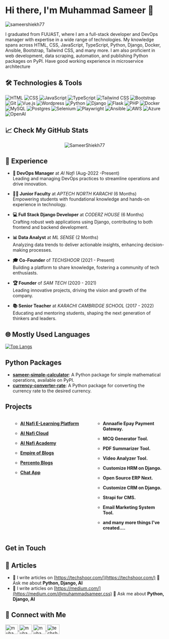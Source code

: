 # Hi there, I'm Muhammad Sameer 👋

<p align="left">
    <img src="https://komarev.com/ghpvc/?username=SameerShiekh77&label=Profile%20views&color=0e75b6&style=flat" alt="sameershiekh77" />
</p>

I graduated from FUUAST, where I am a full-stack developer and DevOps manager with expertise in a wide range of technologies. My knowledge spans across HTML, CSS, JavaScript, TypeScript, Python, Django, Docker, Ansible, Bootstrap, Tailwind CSS, and many more. I am also proficient in web development, data scraping, automation, and publishing Python packages on PyPI. Have good working experience in microservice architecture




## 🛠️ Technologies & Tools

<p align="left">
    <img src="https://img.shields.io/badge/HTML-E34F26?style=flat&logo=html5&logoColor=white" alt="HTML" />
    <img src="https://img.shields.io/badge/CSS-1572B6?style=flat&logo=css3&logoColor=white" alt="CSS" />
    <img src="https://img.shields.io/badge/JavaScript-F7DF1C?style=flat&logo=javascript&logoColor=black" alt="JavaScript" />
    <img src="https://img.shields.io/badge/TypeScript-3178C6?style=flat&logo=typescript&logoColor=white" alt="TypeScript" />
    <img src="https://img.shields.io/badge/Tailwind%20CSS-06B6D4?style=flat&logo=tailwindcss&logoColor=white" alt="Tailwind CSS" />
    <img src="https://img.shields.io/badge/Bootstrap-7952B3?style=flat&logo=bootstrap&logoColor=white" alt="Bootstrap" />
    <img src="https://img.shields.io/badge/Git-F05032?style=flat&logo=git&logoColor=white" alt="Git" />
    <img src="https://img.shields.io/badge/Vue.js-4FC08D?style=flat&logo=vue.js&logoColor=white" alt="Vue.js" />
    <img src="https://img.shields.io/badge/Wordpress-21759b?style=flat&logo=Wordpress&logoColor=white" alt="Wordpress" />
    <img src="https://img.shields.io/badge/Python-3776AB?style=flat&logo=python&logoColor=white" alt="Python" />
    <img src="https://img.shields.io/badge/Django-092D1F?style=flat&logo=django&logoColor=white" alt="Django" />
    <img src="https://img.shields.io/badge/Flask-092D1F?style=flat&logo=flask&logoColor=white" alt="Flask" />
    <img src="https://img.shields.io/badge/PHP-777BB3?style=flat&logo=php&logoColor=white" alt="PHP" />
    <img src="https://img.shields.io/badge/Docker-2496ED?style=flat&logo=docker&logoColor=white" alt="Docker" />
    <img src="https://img.shields.io/badge/MySQL-00618A?style=flat&logo=mysql&logoColor=white" alt="MySQL" />
    <img src="https://img.shields.io/badge/PostgreSQL-4169E1?style=flat&logo=postgresql&logoColor=white" alt="Postgres" />
    <img src="https://img.shields.io/badge/Selenium-43B02A?style=flat&logo=selenium&logoColor=white" alt="Selenium" />
    <img src="https://img.shields.io/badge/Playwright-0F9D58?style=flat&logo=playwright&logoColor=white" alt="Playwright" />
    <img src="https://img.shields.io/badge/Ansible-EE0000?style=flat&logo=ansible&logoColor=white" alt="Ansible" />
    <img src="https://img.shields.io/badge/AWS-orange?style=flat&logo=amazonaws&logoColor=white" alt="AWS" />
    <img src="https://img.shields.io/badge/Azure-0089D6?style=flat&logo=microsoft-azure&logoColor=white" alt="Azure" />
    <img src="https://img.shields.io/badge/OpenAI-3C3C3C?style=flat&logo=openai&logoColor=white" alt="OpenAI" />
</p>

## 📈 Check My GitHub Stats

<p align="center">
    <img src="https://github-readme-streak-stats.herokuapp.com/?user=SameerShiekh77&" alt="SameerShiekh77" />
</p>

## 🌟 Experience

- **🚀 DevOps Manager** at _Al Nafi_ (Aug-2022 -Present)  
  Leading and managing DevOps practices to streamline operations and drive innovation.

- **👨‍🏫 Junior Faculty** at _APTECH NORTH KARACHI_ (6 Months)  
  Empowering students with foundational knowledge and hands-on experience in technology.

- **💻 Full Stack Django Developer** at _CODERZ HOUSE_ (6 Months)  
  Crafting robust web applications using Django, contributing to both frontend and backend development.

- **📊 Data Analyst** at _ML SENSE_ (2 Months)  
  Analyzing data trends to deliver actionable insights, enhancing decision-making processes.

- **🎓 Co-Founder** of _TECHSHOOR_ (2021 - Present)  
  Building a platform to share knowledge, fostering a community of tech enthusiasts.

- **🏆 Founder** of _SAM TECH_ (2020 - 2021)  
  Leading innovative projects, driving the vision and growth of the company.

- **📚 Senior Teacher** at _KARACHI CAMBRIDGE SCHOOL_ (2017 - 2022)  
  Educating and mentoring students, shaping the next generation of thinkers and leaders.

## 🌐 Mostly Used Languages

<p align="center">
 
[![Top Langs](https://github-readme-stats.vercel.app/api/top-langs/?username=sameershiekh77&layout=compact&theme=github_dark)](https://github.com/anuraghazra/github-readme-stats)
</p>

## Python Packages

- **[sameer-simple-calculator](https://pypi.org/project/sameer-simple-calculator/)**: A Python package for simple mathematical operations, available on PyPI.
- **[currency-converter-rate](https://pypi.org/project/currency-converter-rate/)**: A Python package for converting the currency rate to the desired currency.

## Projects

<div style="display: flex; flex-wrap: wrap;">

 <div style="flex: 1; padding-right: 20px;">
<ul>

- **[Al Nafi E-Learning Platform](https://alnafi.com)**
- **[Al Nafi Cloud](https://alnafi.cloud)**

- **[Al Nafi Academy](https://alnafi.academy)**

- **[Empire of Blogs](https://empireofblogs.net)**
- **[Percento Blogs](https://percentoblogs.com)**
- **[Chat App](https://chat-app-com.web.app/)**
</ul>
  </div>

  
  <div style="flex: 1;">
<ul>

- **Annaafie Epay Payment Gateway.**

- **MCQ Generator Tool.**

- **PDF Summarizer Tool.**

- **Video Analyzer Tool.**
- **Customize HRM on Django.**
- **Open Source ERP Next.**
- **Customize CRM on Django.**
- **Strapi for CMS.**
- **Email Marketing System Tool.**
- **and many more things I've created....**
  </ul>
  </div>

</div>

## Get in Touch

## 📝 Articles

- 📝 I write articles on [https://techshoor.com/](https://techshoor.com/) 💬 Ask me about **Python, Django, AI**
- 📝 I write articles on [https://medium.com/](https://medium.com/@muhammadsameer.css) 💬 Ask me about **Python, Django, AI**

## 📧 Connect with Me

<p align="left">
    <a href="https://linkedin.com/in/muhammadsameer" target="blank">
        <img align="center" src="https://raw.githubusercontent.com/rahuldkjain/github-profile-readme-generator/master/src/images/icons/Social/linked-in-alt.svg" alt="muhammadsameer" height="30" width="40" />
    </a>
 <a href="[https://ins/in/muhammadsameer](https://www.instagram.com/muhammadsameer15955/)" target="blank">
        <img align="center" src="https://raw.githubusercontent.com/rahuldkjain/github-profile-readme-generator/master/src/images/icons/Social/instagram.svg" alt="muhammadsameer" height="30" width="40" />
    </a>
    <a href="https://www.facebook.com/MuhammadSameer47" target="blank">
        <img align="center" src="https://raw.githubusercontent.com/rahuldkjain/github-profile-readme-generator/master/src/images/icons/Social/facebook.svg" alt="muhamamdsameer" height="30" width="40" />
    </a>
    <a href="https://www.youtube.com/c/techshoor" target="blank">
        <img align="center" src="https://raw.githubusercontent.com/rahuldkjain/github-profile-readme-generator/master/src/images/icons/Social/youtube.svg" alt="techshoor" height="30" width="40" />
    </a>
</p>
